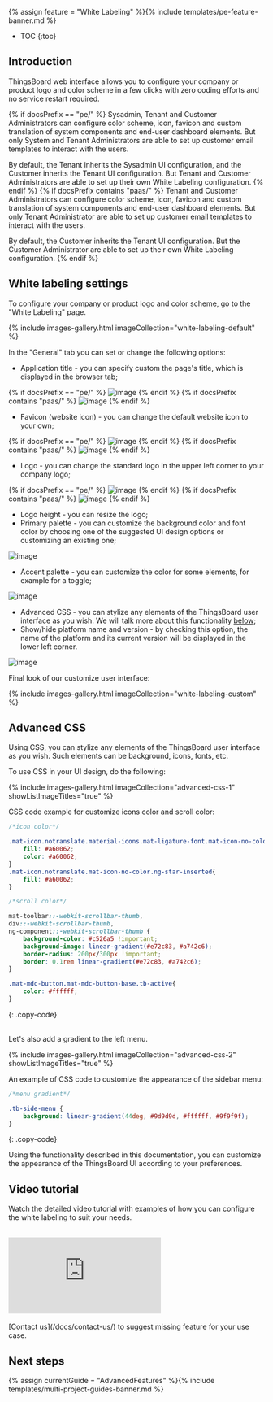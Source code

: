 {% assign feature = "White Labeling" %}{% include templates/pe-feature-banner.md %}

* TOC
{:toc}

## Introduction

ThingsBoard web interface allows you to configure your company or product logo and color scheme in a few clicks with zero coding efforts and no service restart required.

{% if docsPrefix == "pe/" %}
Sysadmin, Tenant and Customer Administrators can configure color scheme, icon, favicon and custom translation of system components and end-user dashboard elements.
But only System and Tenant Administrators are able to set up customer email templates to interact with the users.

By default, the Tenant inherits the Sysadmin UI configuration, and the Customer inherits the Tenant UI configuration. But Tenant and Customer Administrators are able to set up their own White Labeling configuration.
{% endif %}
{% if docsPrefix contains "paas/" %}
Tenant and Customer Administrators can configure color scheme, icon, favicon and custom translation of system components and end-user dashboard elements.
But only Tenant Administrator are able to set up customer email templates to interact with the users.

By default, the Customer inherits the Tenant UI configuration. But the Customer Administrator are able to set up their own White Labeling configuration.
{% endif %}

## White labeling settings

To configure your company or product logo and color scheme, go to the "White Labeling" page.

{% include images-gallery.html imageCollection="white-labeling-default" %}

In the "General" tab you can set or change the following options:

 - Application title - you can specify custom the page's title, which is displayed in the browser tab;

{% if docsPrefix == "pe/" %}
![image](/images/user-guide/white-labeling/application-title.png)
{% endif %}
{% if docsPrefix contains "paas/" %}
![image](/images/user-guide/white-labeling/application-title-paas.png)
{% endif %}

 - Favicon (website icon) - you can change the default website icon to your own;

{% if docsPrefix == "pe/" %}
![image](/images/user-guide/white-labeling/website-icon.png)
{% endif %}
{% if docsPrefix contains "paas/" %}
![image](/images/user-guide/white-labeling/website-icon-paas.png)
{% endif %}

 - Logo - you can change the standard logo in the upper left corner to your company logo;

{% if docsPrefix == "pe/" %}
![image](/images/user-guide/white-labeling/logo.png)
{% endif %}
{% if docsPrefix contains "paas/" %}
![image](/images/user-guide/white-labeling/logo-paas.png)
{% endif %}

 - Logo height - you can resize the logo;
 - Primary palette - you can customize the background color and font color by choosing one of the suggested UI design options or customizing an existing one;

![image](/images/user-guide/white-labeling/primary-palette.png)

 - Accent palette - you can customize the color for some elements, for example for a toggle;

![image](/images/user-guide/white-labeling/accent-palette.png)

 - Advanced CSS - you can stylize any elements of the ThingsBoard user interface as you wish. We will talk more about this functionality [below](#advanced-css);
 - Show/hide platform name and version - by checking this option, the name of the platform and its current version will be displayed in the lower left corner.

![image](/images/user-guide/white-labeling/show-platform-name-and-version.png)

Final look of our customize user interface:

{% include images-gallery.html imageCollection="white-labeling-custom" %}

## Advanced CSS

Using CSS, you can stylize any elements of the ThingsBoard user interface as you wish. Such elements can be background, icons, fonts, etc.

To use CSS in your UI design, do the following:

{% include images-gallery.html imageCollection="advanced-css-1" showListImageTitles="true" %}

CSS code example for customize icons color and scroll color:

```css
/*icon color*/

.mat-icon.notranslate.material-icons.mat-ligature-font.mat-icon-no-color.ng-star-inserted{
    fill: #a60062;
    color: #a60062;
}
.mat-icon.notranslate.mat-icon-no-color.ng-star-inserted{
    fill: #a60062;
}

/*scroll color*/

mat-toolbar::-webkit-scrollbar-thumb,
div::-webkit-scrollbar-thumb,
ng-component::-webkit-scrollbar-thumb {
    background-color: #c526a5 !important;
    background-image: linear-gradient(#e72c83, #a742c6);
    border-radius: 200px/300px !important;
    border: 0.1rem linear-gradient(#e72c83, #a742c6);
}

.mat-mdc-button.mat-mdc-button-base.tb-active{
    color: #ffffff;
}
```
{: .copy-code}

<br>
Let's also add a gradient to the left menu.

{% include images-gallery.html imageCollection="advanced-css-2" showListImageTitles="true" %}

An example of CSS code to customize the appearance of the sidebar menu:

```css
/*menu gradient*/

.tb-side-menu {
    background: linear-gradient(44deg, #9d9d9d, #ffffff, #9f9f9f);
}
```
{: .copy-code}

Using the functionality described in this documentation, you can customize the appearance of the ThingsBoard UI according to your preferences.

## Video tutorial

Watch the detailed video tutorial with examples of how you can configure the white labeling to suit your needs.

<br>
<div id="video">  
    <div id="video_wrapper">
        <iframe src="https://www.youtube.com/embed/VSNZWl1NjWU" frameborder="0" allowfullscreen></iframe>
    </div>
</div> 

<br>
[Contact us](/docs/contact-us/) to suggest missing feature for your use case.

## Next steps

{% assign currentGuide = "AdvancedFeatures" %}{% include templates/multi-project-guides-banner.md %}
